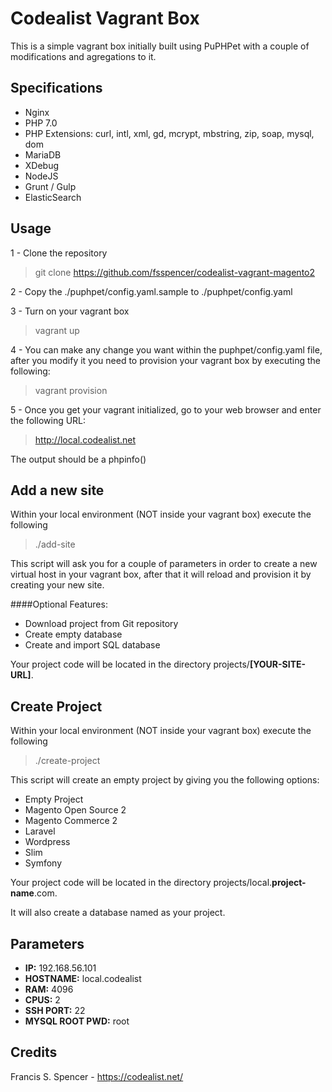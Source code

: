 # Codealist Vagrant Box 
This is a simple vagrant box initially built using PuPHPet with a couple of modifications and agregations to it.
## Specifications
- Nginx
- PHP 7.0
- PHP Extensions: curl, intl, xml, gd, mcrypt, mbstring, zip, soap, mysql, dom
- MariaDB
- XDebug
- NodeJS
- Grunt / Gulp
- ElasticSearch

## Usage
1 - Clone the repository 
>git clone https://github.com/fsspencer/codealist-vagrant-magento2 

2 - Copy the ./puphpet/config.yaml.sample to ./puphpet/config.yaml

3 - Turn on your vagrant box
>vagrant up

4 - You can make any change you want within the puphpet/config.yaml file, after you modify it you need to provision your vagrant box by executing the following:
>vagrant provision

5 - Once you get your vagrant initialized, go to your web browser and enter the following URL:
>http://local.codealist.net

The output should be a phpinfo()
## Add a new site
Within your local environment (NOT inside your vagrant box) execute the following
>./add-site

This script will ask you for a couple of parameters in order to create a new virtual host in your vagrant box, after that it will reload and provision it by creating your new site.

####Optional Features:
- Download project from Git repository
- Create empty database
- Create and import SQL database

Your project code will be located in the directory projects/**[YOUR-SITE-URL]**.

## Create Project
Within your local environment (NOT inside your vagrant box) execute the following
>./create-project

This script will create an empty project by giving you the following options:

- Empty Project
- Magento Open Source 2
- Magento Commerce 2
- Laravel
- Wordpress
- Slim
- Symfony

Your project code will be located in the directory projects/local.**project-name**.com.

It will also create a database named as your project.
## Parameters
- **IP:** 192.168.56.101
- **HOSTNAME:** local.codealist
- **RAM:** 4096
- **CPUS:** 2
- **SSH PORT:** 22
- **MYSQL ROOT PWD:** root

## Credits
Francis S. Spencer - https://codealist.net/
